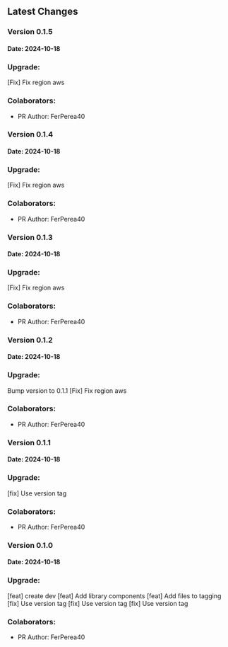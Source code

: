 ## Latest Changes
 
### Version 0.1.5
#### Date: 2024-10-18
### Upgrade:         
[Fix] Fix region aws
### Colaborators: 
- PR Author: FerPerea40 
### Version 0.1.4
#### Date: 2024-10-18
### Upgrade:         
[Fix] Fix region aws
### Colaborators: 
- PR Author: FerPerea40 
### Version 0.1.3
#### Date: 2024-10-18
### Upgrade:         
[Fix] Fix region aws
### Colaborators: 
- PR Author: FerPerea40 
### Version 0.1.2
#### Date: 2024-10-18
### Upgrade:         
Bump version to 0.1.1
[Fix] Fix region aws
### Colaborators: 
- PR Author: FerPerea40 
### Version 0.1.1
#### Date: 2024-10-18
### Upgrade:         
[fix] Use version tag
### Colaborators: 
- PR Author: FerPerea40 
### Version 0.1.0
#### Date: 2024-10-18
### Upgrade:         
[feat] create dev
[feat] Add library components
[feat] Add files to tagging
[fix] Use version tag
[fix] Use version tag
[fix] Use version tag
### Colaborators: 
- PR Author: FerPerea40